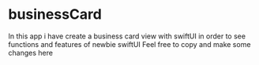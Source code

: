 # businessCard
In this app i have create a business card view with swiftUI in order to see functions and features of newbie swiftUI
Feel free to copy and make some changes here 
